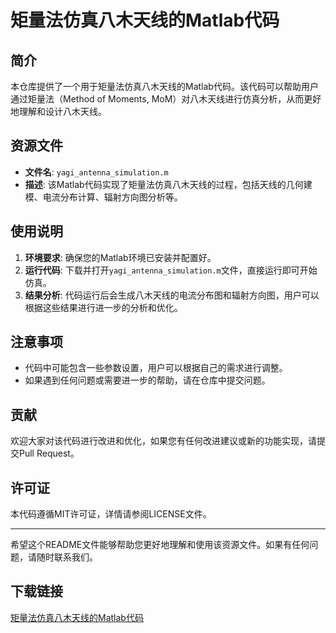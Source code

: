 # 矩量法仿真八木天线的Matlab代码

## 简介
本仓库提供了一个用于矩量法仿真八木天线的Matlab代码。该代码可以帮助用户通过矩量法（Method of Moments, MoM）对八木天线进行仿真分析，从而更好地理解和设计八木天线。

## 资源文件
- **文件名**: `yagi_antenna_simulation.m`
- **描述**: 该Matlab代码实现了矩量法仿真八木天线的过程，包括天线的几何建模、电流分布计算、辐射方向图分析等。

## 使用说明
1. **环境要求**: 确保您的Matlab环境已安装并配置好。
2. **运行代码**: 下载并打开`yagi_antenna_simulation.m`文件，直接运行即可开始仿真。
3. **结果分析**: 代码运行后会生成八木天线的电流分布图和辐射方向图，用户可以根据这些结果进行进一步的分析和优化。

## 注意事项
- 代码中可能包含一些参数设置，用户可以根据自己的需求进行调整。
- 如果遇到任何问题或需要进一步的帮助，请在仓库中提交问题。

## 贡献
欢迎大家对该代码进行改进和优化，如果您有任何改进建议或新的功能实现，请提交Pull Request。

## 许可证
本代码遵循MIT许可证，详情请参阅LICENSE文件。

---
希望这个README文件能够帮助您更好地理解和使用该资源文件。如果有任何问题，请随时联系我们。

## 下载链接

[矩量法仿真八木天线的Matlab代码](https://pan.quark.cn/s/561681fc29df)